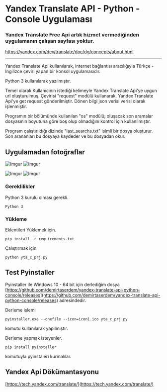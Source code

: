 # Yandex Translate API - Python - Console Uygulaması

### Yandex Translate Free Api artık hizmet vermediğinden uygulamanın çalışan sayfası yoktur.
https://yandex.com/dev/translate/doc/dg/concepts/about.html

---

Yandex Translate Api kullanılarak, internet bağlantısı aracılığıyla 
Türkçe - İngilizce çeviri yapan bir konsol uygulamasıdır. 

Python 3 kullanılarak yazılmıştır.

Temel olarak Kullanıcının istediği kelimeyle Yandex Translate Api'ye
uygun url oluşturulmuş. Çevirisi "request" modülü kullanarak, 
Yandex Translate Api'ye get request gönderilmiştir.
 Dönen bilgi json verisi verisi olarak işlenmiştir.

Programın bir bölümünde kullanılan "os" modülü; oluşacak son aramalar
dosyasının boyutuna göre boş olup olmadığını kontrol için kullanılmıştır.

Program çalıştırıldığı dizinde "last_searchs.txt" isimli bir dosya oluşturur. Son arananları
bu dosyaya kaydeder ve bu dosyadan okur. 

## Uygulamadan fotoğraflar

![Imgur](https://i.imgur.com/7tkJ2sj.png?1)    ![Imgur](https://i.imgur.com/LRuBYND.png?1)

![Imgur](https://i.imgur.com/FTVJgkf.png?1)    ![Imgur](https://i.imgur.com/2pSHNcY.png?1)

### Gereklilikler

Python 3 kurulu olması gerekli.

```
Python 3
```

### Yükleme

Eklentileri Yüklemek için.
```
pip install -r requirements.txt
```

Çalıştırmak için
```
python yta_c_prj.py
```

## Test Pyinstaller
Pyinstaller ile Windows 10 - 64 bit için derlediğim dosya
[https://github.com/demirtaserdem/yandex-translate-api-python-console/releases](https://github.com/demirtaserdem/yandex-translate-api-python-console/releases)
adresindedir.

Derleme işlemi   
```
pyinstaller.exe --onefile --icon=icon1.ico yta_c_prj.py
```
komutu kullanılarak yapılmıştır.

Derleme yapmak isteyenler.
```
pip install pyinstaller 
```
komutuyla pyinstaleri kurmalılar.

## Yandex Api Dökümantasyonu

[https://tech.yandex.com/translate/](https://tech.yandex.com/translate/)


